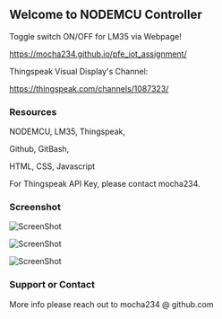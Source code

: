 ## Welcome to NODEMCU Controller 

Toggle switch ON/OFF for LM35 via Webpage!

https://mocha234.github.io/pfe_iot_assignment/

Thingspeak Visual Display's Channel:

https://thingspeak.com/channels/1087323/


### Resources

NODEMCU,
LM35,
Thingspeak,

Github,
GitBash,

HTML,
CSS,
Javascript

For Thingspeak API Key, please contact mocha234.

### Screenshot

![ScreenShot](https://user-images.githubusercontent.com/64956241/86875865-0bd26300-c116-11ea-83fc-4a95617a07b3.png)

![ScreenShot](https://user-images.githubusercontent.com/64956241/86875897-17258e80-c116-11ea-8863-79b1170a7f52.png)

![ScreenShot](https://user-images.githubusercontent.com/64956241/86875926-2a385e80-c116-11ea-966d-e50590d6b1d0.png)


### Support or Contact

More info please reach out to mocha234 @ github.com
